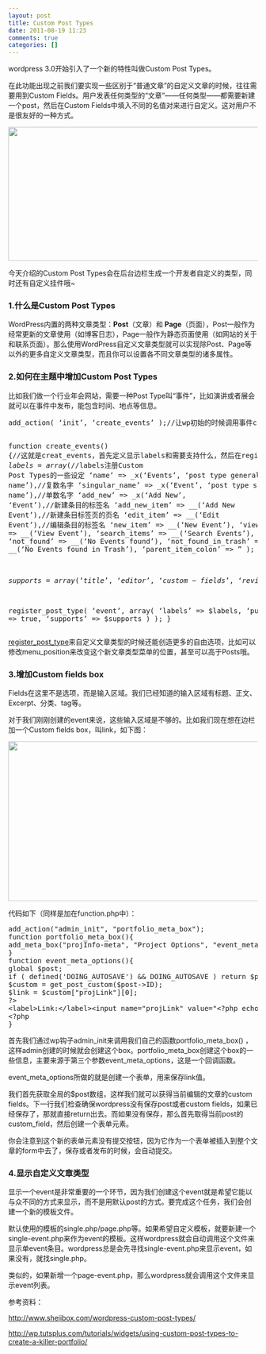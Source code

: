 ```yaml
---
layout: post
title: Custom Post Types
date: 2011-08-19 11:23
comments: true
categories: []
---
```

wordpress 3.0开始引入了一个新的特性叫做Custom Post Types。

在此功能出现之前我们要实现一些区别于“普通文章”的自定义文章的时候，往往需要用到Custom Fields。用户发表任何类型的“文章”——任何类型——都需要新建一个post，然后在Custom Fields中填入不同的名值对来进行自定义。这对用户不是很友好的一种方式。

<img title="custom fields" src="http://yuguo.us/weblog/files/2011/08/custom-fields.png" alt="" width="710" height="270" />

今天介绍的Custom Post Types会在后台边栏生成一个开发者自定义的类型，同时还有自定义挂件哦~
<h3>1.什么是Custom Post Types</h3>
WordPress内置的两种文章类型：<strong>Post</strong>（文章）和<strong> Page</strong>（页面），Post一般作为经常更新的文章使用（如博客日志），Page一般作为静态页面使用（如网站的关于和联系页面）。那么使用WordPress自定义文章类型就可以实现除Post、Page等以外的更多自定义文章类型，而且你可以设置各不同文章类型的诸多属性。
<h3>2.如何在主题中增加Custom Post Types</h3>
比如我们做一个行业年会网站，需要一种Post Type叫“事件”，比如演讲或者展会就可以在事件中发布，能包含时间、地点等信息。
<pre>add_action( ‘init’, ‘create_events’ );//让wp初始的时候调用事件create_events

function create_events() {//这就是creat_events，首先定义显示labels和需要支持什么，然后在register_post_type，大功告成
$labels = array(//$labels注册Custom Post Types的一些设定
‘name’ =&gt; _x(‘Events’, ‘post type general name’),//复数名字
‘singular_name’ =&gt; _x(‘Event’, ‘post type singular name’),//单数名字
‘add_new’ =&gt; _x(‘Add New’, ‘Event’),//新建条目的标签名
‘add_new_item’ =&gt; __(‘Add New Event’),//新建条目标签页的页名
‘edit_item’ =&gt; __(‘Edit Event’),//编辑条目的标签名
‘new_item’ =&gt; __(‘New Event’),
‘view_item’ =&gt; __(‘View Event’),
‘search_items’ =&gt; __(‘Search Events’),
‘not_found’ =&gt; __(‘No Events found’),
‘not_found_in_trash’ =&gt; __(‘No Events found in Trash’),
‘parent_item_colon’ =&gt; ”
);

$supports = array(‘title’, ‘editor’, ‘custom-fields’, ‘revisions’, ‘excerpt’);
//$supports数组告诉wordpress这个文章类型可以支持什么（比如文章摘要excerpt）

register_post_type( ‘event’,
array(
‘labels’ =&gt; $labels,
‘public’ =&gt; true,
‘supports’ =&gt; $supports
)
);
}</pre>
<a href="http://codex.wordpress.org/Function_Reference/register_post_type">register_post_type</a>来自定义文章类型的时候还能创造更多的自由选项，比如可以修改menu_position来改变这个新文章类型菜单的位置，甚至可以高于Posts哦。
<h3>3.增加Custom fields box</h3>
Fields在这里不是选项，而是输入区域。我们已经知道的输入区域有标题、正文、Excerpt、分类、tag等。

对于我们刚刚创建的event来说，这些输入区域是不够的。比如我们现在想在边栏加一个Custom fields box，叫link，如下图：

<a href="http://yuguo.us/weblog/files/2011/08/custom-fields.png"></a><a href="http://yuguo.us/weblog/files/2011/08/project-options.png"><img class="aligncenter size-full wp-image-840" title="project-options" src="http://yuguo.us/weblog/files/2011/08/project-options.png" alt="" width="581" height="322" /></a>

代码如下（同样是加在function.php中）：
<pre>add_action("admin_init", "portfolio_meta_box");
function portfolio_meta_box(){
add_meta_box("projInfo-meta", "Project Options", "event_meta_options", "event", "side", "low");
}
function event_meta_options(){
global $post;
if ( defined('DOING_AUTOSAVE') &amp;&amp; DOING_AUTOSAVE ) return $post_id;
$custom = get_post_custom($post-&gt;ID);
$link = $custom["projLink"][0];
?&gt;
&lt;label&gt;Link:&lt;/label&gt;&lt;input name="projLink" value="&lt;?php echo $link; ?&gt;" /&gt;
&lt;?php
}</pre>
首先我们通过wp钩子admin_init来调用我们自己的函数portfolio_meta_box() ，这样admin创建的时候就会创建这个box。portfolio_meta_box创建这个box的一些信息，主要来源于第三个参数event_meta_options，这是一个回调函数。

event_meta_options所做的就是创建一个表单，用来保存link值。

我们首先获取全局的$post数组，这样我们就可以获得当前编辑的文章的custom fields。下一行我们检查确保wordpress没有保存post或者custom fields，如果已经保存了，那就直接return出去。而如果没有保存，那么首先取得当前post的custom_field，然后创建一个表单元素。

你会注意到这个新的表单元素没有提交按钮，因为它作为一个表单被插入到整个文章的form中去了，保存或者发布的时候，会自动提交。
<h3>4.显示自定义文章类型</h3>
显示一个event是非常重要的一个环节，因为我们创建这个event就是希望它能以与众不同的方式来显示，而不是用默认post的方式。要完成这个任务，我们会创建一个新的模板文件。

默认使用的模板的single.php/page.php等。如果希望自定义模板，就要新建一个single-event.php来作为event的模板。这样wordpress就会自动调用这个文件来显示单event条目。wordpress总是会先寻找single-event.php来显示event，如果没有，就找single.php。

类似的，如果新增一个page-event.php，那么wordpress就会调用这个文件来显示event列表。

参考资料：

<a href="http://www.shejibox.com/wordpress-custom-post-types/">http://www.shejibox.com/wordpress-custom-post-types/</a>

<a href="http://wp.tutsplus.com/tutorials/widgets/using-custom-post-types-to-create-a-killer-portfolio/">http://wp.tutsplus.com/tutorials/widgets/using-custom-post-types-to-create-a-killer-portfolio/</a>
<span style="color: #0000ee; -webkit-text-decorations-in-effect: underline;">
</span>
